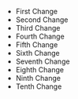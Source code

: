  * First Change
 * Second Change
 * Third Change
 * Fourth Change
 * Fifth Change
 * Sixth Change
 * Seventh Change
 * Eighth Change
 * Ninth Change
 * Tenth Change
